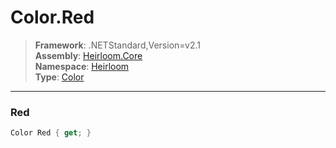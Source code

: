 # Color.Red

> **Framework**: .NETStandard,Version=v2.1  
> **Assembly**: [Heirloom.Core][0]  
> **Namespace**: [Heirloom][0]  
> **Type**: [Color][1]  

--------------------------------------------------------------------------------

### Red

```cs
Color Red { get; }
```

[0]: ../Heirloom.Core.md
[1]: Heirloom.Color.md
